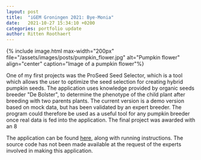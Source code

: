 ```yaml
---
layout: post
title:  "iGEM Groningen 2021: Bye-Monia"
date:   2021-10-27 15:34:10 +0200
categories: portfolio update
author: Ritten Roothaert
---
```


{% include image.html max-width="200px" 
file="/assets/images/posts/pumpkin_flower.jpg" 
alt="Pumpkin flower"
align="center" 
caption="Image of a pumpkin flower"%}

<!-- excerpt-start -->

One of my first projects was the ProSeed Seed Selector, which is a tool 
which allows the user to optimize the seed selection for creating hybrid 
pumpkin seeds. The application uses knowledge provided by organic seeds 
breeder "De Bolster", to determine the phenotype of the child plant after 
breeding with two parents plants. The current version is a demo version 
based on mock data, but has been validated by an expert breeder. The 
program could therefore be used as a useful tool for any pumpkin breeder 
once real data is fed into the application. The final project was awarded 
with an 8

<!-- excerpt-end -->
 
The application can be found [here][proseed-page], along with running 
instructions. The source code has not been made available at the request
of the experts involved in making this application.


[proseed-page]: https://github.com/Ritten11/Pumpkin-Drools-Public
